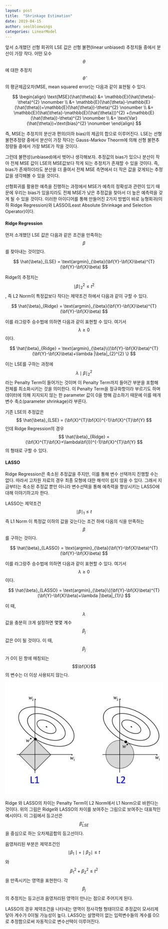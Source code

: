 ```yaml
---
layout: post
title:  "Shrinkage Estimation"
date: 2019-04-15
author: seolbluewings
categories: LinearModel
---
```


앞서 소개했던 선형 회귀의 LSE 값은 선형 불편(linear unbiased) 추정치들 중에서 분산이 가장 작다. 어떤 모수 $$\theta$$에 대한 추정치 $$\hat{\theta}$$의 평균제곱오차(MSE, mean squared error)는 다음과 같이 표현될 수 있다.

$$
\begin{align}
\text{MSE}(\hat{\theta}) &= \mathbb{E}(\hat{\theta}-\theta)^{2} \nonumber \\
&= \mathbb{E}(\hat{\theta}-\mathbb{E}(\hat{\theta})+\mathbb{E}(\hat{\theta})-\theta)^{2} \nonumber \\
&= \mathbb{E}(\hat{\theta}-\mathbb{E}(\hat{\theta}))^{2} +(\mathbb{E}(\hat{\theta})-\theta)^{2} \nonumber \\
&= \text{Var}(\hat{\theta})+\text{bias}^{2} \nonumber
\end{align}
$$

즉, MSE는 추정치의 분산과 편의(이하 bias)의 제곱의 합으로 이루어진다. LSE는 선형 불편추정량 중에서 분산이 가장 작다는 Gauss-Markov Theorm에 의해 선형 불편추정량들 중에서 가장 MSE가 작을 것이다.

그런데 불편성(unbiased)에서 벗어나 생각해보자. 추정값의 bias가 있으나 분산이 작아 전체 MSE 값이 LSE의 MSE값보다 작게 되는 추정치가 존재할 수 있을 것이다. 즉, bias가 존재하더라도 분산을 더 줄여서 전체 MSE 측면에서 더 작은 값을 갖게되는 추정값을 생각해볼 수 있을 것이다.

선형회귀를 활용한 예측을 진행하는 과정에서 MSE가 예측의 정확성과 관련이 있기 때문에 우리는 bias가 있을지라도 전체 MSE가 낮은 추정값을 찾아서 더 높은 예측력을 갖게 될 수 있을 것이다. 이러한 아이디어를 통해 만들어진 2가지 방법이 바로 능형회귀(이하 Ridge Regression)와 LASSO(Least Absolute Shrinkage and Selection Operator)이다.

#### Ridge Regression

먼저 소개했던 LSE 값은 다음과 같은 조건을 만족하는 $$\beta$$를 찾아내는 것이었다.

$$
\hat{\beta}_{LSE} = \text{argmin}_{\beta}(\bf{Y}-\bf{X}\beta)^{T}(\bf{Y}-\bf{X}\beta)
$$

Ridge의 추정치는 $$ \mid\beta\mid_{2}^{2} \leq t^{2} $$, 즉 L2 Norm이 특정값보다 작다는 제약조건 하에서 다음과 같이 구할 수 있다.

$$
\hat{\beta}_{Ridge} = \text{argmin}_{\beta}(\bf{Y}-\bf{X}\beta)^{T}(\bf{Y}-\bf{X}\beta)
$$

이를 라그랑주 승수법에 의하면 다음과 같이 표현할 수 있다. 여기서 $$\lambda \geq 0$$ 이다.

$$
\hat{\beta}_{Ridge} = \text{argmin}_{\beta}\{(\bf{Y}-\bf{X}\beta)^{T}(\bf{Y}-\bf{X}\beta)+\lambda |\beta|_{2}^{2} \}
$$

이는 LSE를 구하는 과정에 $$ \lambda \mid\beta\mid_{2}^{2} $$ 라는 Penalty Term이 들어가는 것이며 이 Penalty Term까지 들어간 부분을 포함해 전체를 최소화시키는 것을 의미한다. 이 Penalty Term을 정규화항이라 부르기도 하며  데이터에 의해 지지되지 않는 한 parameter 값이 0을 향해 감소하기 때문에 이를 매개변수 축소(parameter shrinkage)라 부른다.

기존 LSE의 추정값은 $$ \hat{\beta}_{LSE} = (\bf{X}^{T}\bf{X})^{-1}\bf{X}^{T}\bf{Y} $$ 인데 Ridge Regression의 경우 $$ \hat{\beta}_{Ridge} =  (\bf{X}^{T}\bf{X}+\lambda\bf{I})^{-1}\bf{X}^{T}\bf{Y} $$ 의 형태로 구할 수 있다.

#### LASSO

Ridge Regression은 축소된 추정값을 주지만, 이를 통해 변수 선택까지 진행할 수는 없다. 따라서 고차원 자료의 경우 최종 모형에 대한 해석이 쉽지 않을 수 있다. 그래서 지금부터는 축소된 추정값 뿐만 아니라 변수선택을 통해 예측력을 향상시키는 LASSO에 대해 이야기하고자 한다.

LASSO는 제약조건 $$ \mid\beta\mid_{1} \leq t $$ 즉 L1 Norm 이 특정값 이하의 값을 갖는다는 조건 하에 다음의 식을 만족하는 $$\beta$$를 구하는 것이다.

$$
\hat{\beta}_{LASSO} = \text{argmin}_{\beta}(\bf{Y}-\bf{X}\beta)^{T}(\bf{Y}-\bf{X}\beta)
$$

이를 라그랑주 승수법에 의하면 다음과 같이 표현할 수 있다. 여기서 $$\lambda \geq 0$$ 이다.

$$
\hat{\beta}_{LASSO} = \text{argmin}_{\beta}\{(\bf{Y}-\bf{X}\beta)^{T}(\bf{Y}-\bf{X}\beta)+\lambda |\beta|_{1}\}
$$

이 때, $$\lambda$$값을 충분히 크게 설정하면 몇몇 계수 $$\beta_{j}$$ 값은 0이 될 것이다. 이 때, $$\beta_{j}$$가 0이 된 항에 매칭되는 $$\bf{X}$$의 변수는 더 이상 사용되지 않는다.

![Shrinkage](https://github.com/seolbluewings/seolbluewings.github.io/blob/master/assets/LASSO.png?raw=true)

Ridge 와 LASSO의 차이는 Penalty Term이 L2 Norm에서 L1 Norm으로 바뀐다는 것이다. 위의 그림은 Ridge와 LASSO의 차이를 보여주는 그림으로 보여주는 대표적인 예시이다. 이 그림에서 등고선은 $$\hat{\beta}_{LSE}$$ 을 중심으로 하는 오차제곱합의 등고선이다.

음영처리된 부분은 제약조건인 $$ \mid\beta_{1}\mid + \mid\beta_{2}\mid \leq t $$ 와 $$ \beta_{1}^{2} + \beta_{2}^{2} \leq t^{2} $$ 을 만족시키는 영역을 표현한다. 각 $$\beta_{j}$$의 추정치는 등고선과 음영처리된 영역이 만나는 점으로 주어지게 된다.

LASSO의 경우 제약조건을 나타내는 영역이 정사각형 형태이므로 추정값이 모서리제 닿아 계수가 0이될 가능성이 높다. LASSO는 설명력이 없는 입력변수들의 계수를 0으로 추정함으로써 자동적으로 변수선택이 이루어진다.

